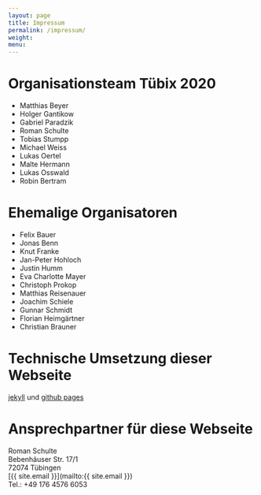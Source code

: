 ```yaml
---
layout: page
title: Impressum
permalink: /impressum/
weight:
menu:
---
```


# Organisationsteam Tübix 2020

* Matthias Beyer
* Holger Gantikow
* Gabriel Paradzik
* Roman Schulte
* Tobias Stumpp
* Michael Weiss
* Lukas Oertel
* Malte Hermann
* Lukas Osswald
* Robin Bertram

# Ehemalige Organisatoren

* Felix Bauer
* Jonas Benn
* Knut Franke
* Jan-Peter Hohloch
* Justin Humm
* Eva Charlotte Mayer
* Christoph Prokop
* Matthias Reisenauer
* Joachim Schiele
* Gunnar Schmidt
* Florian Heimgärtner
* Christian Brauner

# Technische Umsetzung dieser Webseite
<a href="http://jekyllrb.com/" target="_blank">jekyll</a> und <a href="https://pages.github.com" target="_blank">github pages</a>

# Ansprechpartner für diese Webseite<br />
Roman Schulte<br />
Bebenhäuser Str. 17/1<br />
72074 Tübingen<br />
[{{ site.email }}](mailto:{{ site.email }})<br />
Tel.: +49 176 4576 6053<br />
